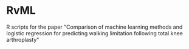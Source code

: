 # RvML
R scripts for the paper "Comparison of machine learning methods and logistic regression for predicting walking limitation following total knee arthroplasty"
